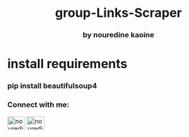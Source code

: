 <h1 align="center">group-Links-Scraper</h1>
<h3 align="center">by nouredine kaoine</h3>

<p align="left"> 
              <h1> install requirements </h1>
          <h3>  pip install beautifulsoup4  <h3>
  



</p>














<h3 align="left">Connect with me:</h3>
<p align="left">
<a href="https://instagram.com/nouredinekn" target="blank"><img align="center" src="https://raw.githubusercontent.com/rahuldkjain/github-profile-readme-generator/master/src/images/icons/Social/instagram.svg" alt="nouredinekn" height="30" width="40" /></a>
 <a href="https://t.me/n2k4n" target="blank"><img align="center" src="https://upload.wikimedia.org/wikipedia/commons/8/83/Telegram_2019_Logo.svg" alt="nouredinekn" height="30" width="40" /></a>
</p>
